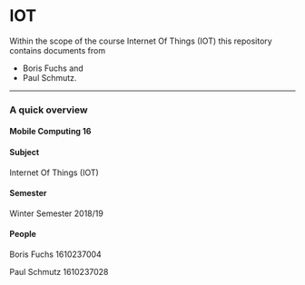 # IOT
Within the scope of the course Internet Of Things (IOT) this repository contains documents from
* Boris Fuchs and
* Paul Schmutz.
---
### A quick overview
#### Mobile Computing 16
#### Subject
Internet Of Things (IOT)
#### Semester
Winter Semester 2018/19
#### People
Boris Fuchs
1610237004

Paul Schmutz
1610237028